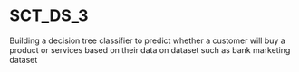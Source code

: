 # SCT_DS_3
Building a decision tree classifier to predict whether a customer will buy a product or services based on their data on dataset such as bank marketing dataset
